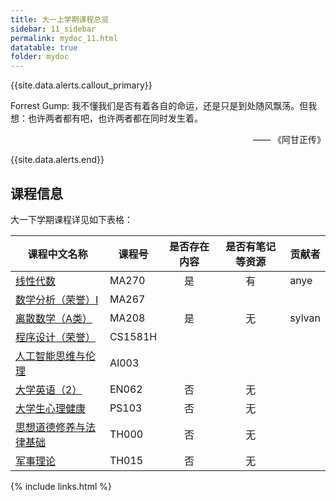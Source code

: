```yaml
---
title: 大一上学期课程总览
sidebar: 11_sidebar
permalink: mydoc_11.html
datatable: true
folder: mydoc
---
```


{{site.data.alerts.callout_primary}}
<p>Forrest Gump: 我不懂我们是否有着各自的命运，还是只是到处随风飘荡。但我想：也许两者都有吧，也许两者都在同时发生着。</p>
<p align="right">—— 《阿甘正传》</p>

{{site.data.alerts.end}}





## 课程信息

大一下学期课程详见如下表格：




<div class="datatable-begin"></div>

| 课程中文名称                            | 课程号  | 是否存在内容 | 是否有笔记等资源 | 贡献者 |
| --------------------------------------- | ------- | :----------: | :--------------: | ------ |
| [线性代数](11_MA270.html)               | MA270   |      是      |        有        | anye   |
| [数学分析（荣誉）I](11_MA267.html)      | MA267   |              |                  |        |
| [离散数学（A类）](11_MA208.html)        | MA208   |      是       |       无        |  sylvan  |
| [程序设计（荣誉）](11_CS1581H.html)     | CS1581H |              |                  |        |
| [人工智能思维与伦理](11_AI003.html)     | AI003   |              |                  |        |
| [大学英语（2）](11_EN062.html)          | EN062   |      否      |        无        |        |
| [大学生心理健康](11_PS103.html)         | PS103   |      否      |        无        |        |
| [思想道德修养与法律基础](11_TH000.html) | TH000   |      否      |        无        |        |
| [军事理论](11_TH015.html)               | TH015   |      否      |        无        |        |

<div class="datatable-end"></div>

{% include links.html %}
